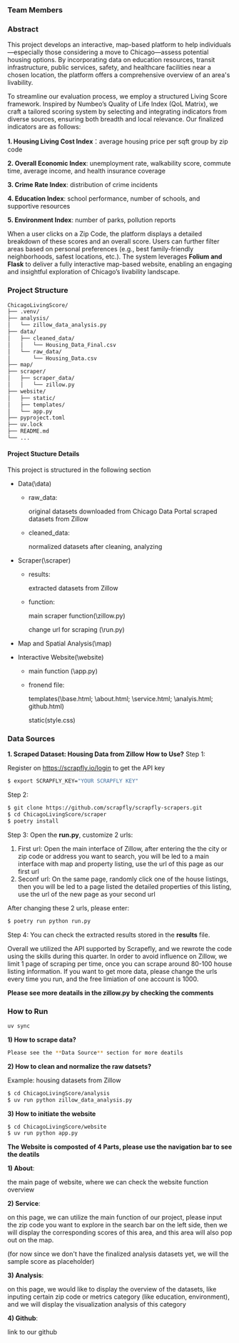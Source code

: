 ### Team Members


### Abstract
This project develops an interactive, map-based platform to help individuals—especially those considering a move to Chicago—assess potential housing options. By incorporating data on education resources, transit infrastructure, public services, safety, and healthcare facilities near a chosen location, the platform offers a comprehensive overview of an area's livability.

To streamline our evaluation process, we employ a structured Living Score framework. Inspired by Numbeo’s Quality of Life Index (QoL Matrix), we craft a tailored scoring system by selecting and integrating indicators from diverse sources, ensuring both breadth and local relevance. Our finalized indicators are as follows:

**1. Housing Living Cost Index**：average housing price per sqft group by zip code

**2. Overall Economic Index**: unemployment rate, walkability score, commute time, average income, and health insurance coverage

**3. Crime Rate Index**: distribution of crime incidents

**4. Education Index**: school performance, number of schools, and supportive resources

**5. Environment Index**: number of parks, pollution reports

When a user clicks on a Zip Code, the platform displays a detailed breakdown of these scores and an overall score. Users can further filter areas based on personal preferences (e.g., best family-friendly neighborhoods, safest locations, etc.). The system leverages **Folium and Flask** to deliver a fully interactive map-based website, enabling an engaging and insightful exploration of Chicago’s livability landscape.


### Project Structure

```bash
ChicagoLivingScore/
├── .venv/
├── analysis/
│   └── zillow_data_analysis.py
├── data/
│   ├── cleaned_data/
│   │   └── Housing_Data_Final.csv
│   └── raw_data/
│       └── Housing_Data.csv
├── map/ 
├── scraper/
│   ├── scraper_data/
│   │   └── zillow.py
├── website/
│   ├── static/
│   ├── templates/
│   └── app.py
├── pyproject.toml
├── uv.lock
├── README.md
└── ...
```



#### Project Stucture Details
This project is structured in the following section
- Data(\data)
    - raw_data:
      
        original datasets downloaded from Chicago Data Portal
        scraped datasets from Zillow
    - cleaned_data:
      
        normalized datasets after cleaning, analyzing

- Scraper(\scraper)
    - results:
      
        extracted datasets from Zillow
    - function:
      
        main scraper function(\zillow.py)
      
        change url for scraping (\run.py)

- Map and Spatial Analysis(\map)

- Interactive Website(\website)
    - main function (\app.py)
    - fronend file:
      
        templates(\base.html; \about.html; \service.html; \analyis.html; github.html\)
      
        static(style.css)


### Data Sources
**1. Scraped Dataset: Housing Data from Zillow**
**How to Use?**
Step 1:

Register on https://scrapfly.io/login to get the API key
```bash
$ export SCRAPFLY_KEY="YOUR SCRAPFLY KEY"
```
Step 2:
```bash
$ git clone https://github.com/scrapfly/scrapfly-scrapers.git
$ cd ChicagoLivingScore/scraper
$ poetry install
```
Step 3:
Open the **run.py**, customize 2 urls:

1) First url: 
   Open the main interface of Zillow, after entering the the city or zip code or address you want to search, you will be led to a main interface with map and property listing, use the url of this page as our first url
2) Seconf url:
   On the same page, randomly click one of the house listings, then you will be led to a page listed the detailed properties of this listing, use the url of the new page as your second url

After changing these 2 urls, please enter:
```bash
$ poetry run python run.py
```
Step 4:
You can check the extracted results stored in the **results** file.

Overall we utilized the API supported by Scrapefly, and we rewrote the code using the skills during this quarter. In order to avoid influence on Zillow, we limit 1 page of scraping per time, once you can scrape around 80-100 house listing information. If you want to get more data, please change the urls every time you run, and the free limiation of one account is 1000.

**Please see more deatails in the zillow.py by checking the comments**


### How to Run
```bash
uv sync
```
**1) How to scrape data?**
```bash
Please see the **Data Source** section for more deatils
```
**2) How to clean and normalize the raw datsets?**
   
Example: housing datasets from Zillow
```bash
$ cd ChicagoLivingScore/analysis
$ uv run python zillow_data_analysis.py
```

**3) How to initiate the website**
```bash
$ cd ChicagoLivingScore/website
$ uv run python app.py
```
**The Website is composted of 4 Parts, please use the navigation bar to see the deatils**

**1) About**:

the main page of website, where we can check the website function overview

**2) Service**:

on this page, we can utilize the main function of our project, please input the zip code you want to explore in the search bar on the left side, then we will display the corresponding scores of this area, and this area will also pop out on the map.

(for now since we don't have the finalized analysis datasets yet, we will the sample score as placeholder)

**3) Analysis**:

on this page, we would like to display the overview of the datasets, like inputing certain zip code or metrics category (like education, environment), and we will display the visualization analysis of this category

**4) Github**:

link to our github




